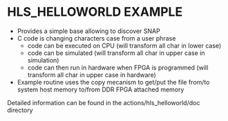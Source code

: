 # HLS_HELLOWORLD EXAMPLE

* Provides a simple base allowing to discover SNAP
* C code is changing characters case from a user phrase
  * code can be executed on CPU (will transform all char in lower case)
  * code can be simulated (will transform all char in upper case in simulation)
  * code can then run in hardware when FPGA is programmed (will transform all char in upper case in hardware)
* Example routine uses the copy mecanism to get/put the file from/to system host memory to/from DDR FPGA attached memory

Detailed information can be found in the actions/hls_helloworld/doc directory
